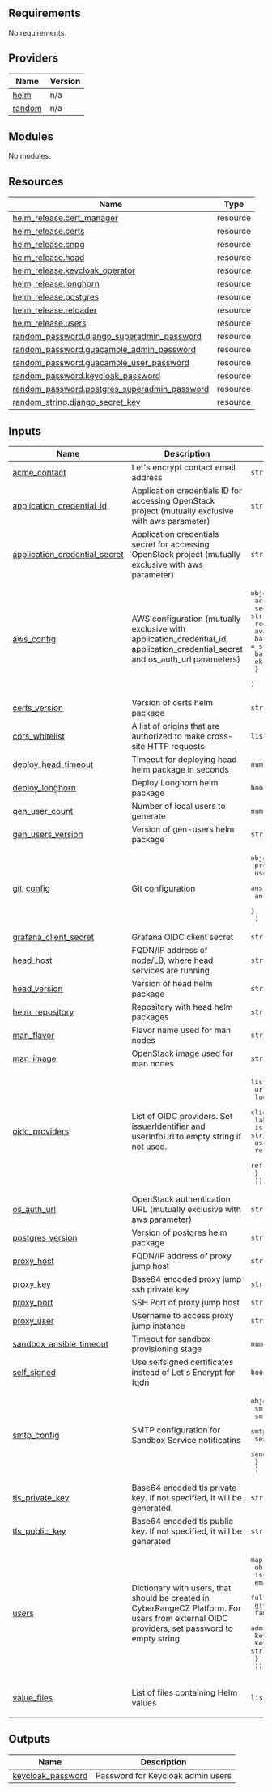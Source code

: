 <!-- BEGIN_TF_DOCS -->
## Requirements

No requirements.

## Providers

| Name | Version |
|------|---------|
| <a name="provider_helm"></a> [helm](#provider\_helm) | n/a |
| <a name="provider_random"></a> [random](#provider\_random) | n/a |

## Modules

No modules.

## Resources

| Name | Type |
|------|------|
| [helm_release.cert_manager](https://registry.terraform.io/providers/hashicorp/helm/latest/docs/resources/release) | resource |
| [helm_release.certs](https://registry.terraform.io/providers/hashicorp/helm/latest/docs/resources/release) | resource |
| [helm_release.cnpg](https://registry.terraform.io/providers/hashicorp/helm/latest/docs/resources/release) | resource |
| [helm_release.head](https://registry.terraform.io/providers/hashicorp/helm/latest/docs/resources/release) | resource |
| [helm_release.keycloak_operator](https://registry.terraform.io/providers/hashicorp/helm/latest/docs/resources/release) | resource |
| [helm_release.longhorn](https://registry.terraform.io/providers/hashicorp/helm/latest/docs/resources/release) | resource |
| [helm_release.postgres](https://registry.terraform.io/providers/hashicorp/helm/latest/docs/resources/release) | resource |
| [helm_release.reloader](https://registry.terraform.io/providers/hashicorp/helm/latest/docs/resources/release) | resource |
| [helm_release.users](https://registry.terraform.io/providers/hashicorp/helm/latest/docs/resources/release) | resource |
| [random_password.django_superadmin_password](https://registry.terraform.io/providers/hashicorp/random/latest/docs/resources/password) | resource |
| [random_password.guacamole_admin_password](https://registry.terraform.io/providers/hashicorp/random/latest/docs/resources/password) | resource |
| [random_password.guacamole_user_password](https://registry.terraform.io/providers/hashicorp/random/latest/docs/resources/password) | resource |
| [random_password.keycloak_password](https://registry.terraform.io/providers/hashicorp/random/latest/docs/resources/password) | resource |
| [random_password.postgres_superadmin_password](https://registry.terraform.io/providers/hashicorp/random/latest/docs/resources/password) | resource |
| [random_string.django_secret_key](https://registry.terraform.io/providers/hashicorp/random/latest/docs/resources/string) | resource |

## Inputs

| Name | Description | Type | Default | Required |
|------|-------------|------|---------|:--------:|
| <a name="input_acme_contact"></a> [acme\_contact](#input\_acme\_contact) | Let's encrypt contact email address | `string` | n/a | yes |
| <a name="input_application_credential_id"></a> [application\_credential\_id](#input\_application\_credential\_id) | Application credentials ID for accessing OpenStack project (mutually exclusive with aws parameter) | `string` | `""` | no |
| <a name="input_application_credential_secret"></a> [application\_credential\_secret](#input\_application\_credential\_secret) | Application credentials secret for accessing OpenStack project (mutually exclusive with aws parameter) | `string` | `""` | no |
| <a name="input_aws_config"></a> [aws\_config](#input\_aws\_config) | AWS configuration (mutually exclusive with application\_credential\_id, application\_credential\_secret and os\_auth\_url parameters) | <pre>object({<br/>    accessKeyId      = string<br/>    secretAccessKey  = string<br/>    region           = string<br/>    availabilityZone = string<br/>    baseVpc          = string<br/>    baseSubnet       = string<br/>    eksSgId          = string<br/>    }<br/>  )</pre> | <pre>{<br/>  "accessKeyId": "",<br/>  "availabilityZone": "eu-central-1a",<br/>  "baseSubnet": "BaseSubnetA",<br/>  "baseVpc": "BaseNet",<br/>  "eksSgId": "",<br/>  "region": "eu-central-1",<br/>  "secretAccessKey": ""<br/>}</pre> | no |
| <a name="input_certs_version"></a> [certs\_version](#input\_certs\_version) | Version of certs helm package | `string` | `"1.0.0"` | no |
| <a name="input_cors_whitelist"></a> [cors\_whitelist](#input\_cors\_whitelist) | A list of origins that are authorized to make cross-site HTTP requests | `list(string)` | `[]` | no |
| <a name="input_deploy_head_timeout"></a> [deploy\_head\_timeout](#input\_deploy\_head\_timeout) | Timeout for deploying head helm package in seconds | `number` | `3600` | no |
| <a name="input_deploy_longhorn"></a> [deploy\_longhorn](#input\_deploy\_longhorn) | Deploy Longhorn helm package | `bool` | `false` | no |
| <a name="input_gen_user_count"></a> [gen\_user\_count](#input\_gen\_user\_count) | Number of local users to generate | `number` | n/a | yes |
| <a name="input_gen_users_version"></a> [gen\_users\_version](#input\_gen\_users\_version) | Version of gen-users helm package | `string` | `"1.0.0"` | no |
| <a name="input_git_config"></a> [git\_config](#input\_git\_config) | Git configuration | <pre>object({<br/>    providers            = map(string)<br/>    user                 = string<br/>    ansibleNetworkingUrl = string<br/>    ansibleNetworkingRev = string<br/>    }<br/>  )</pre> | <pre>{<br/>  "ansibleNetworkingRev": "v1.0.18",<br/>  "ansibleNetworkingUrl": "https://github.com/cyberrangecz/ansible-stage-one.git",<br/>  "providers": {},<br/>  "user": "git"<br/>}</pre> | no |
| <a name="input_grafana_client_secret"></a> [grafana\_client\_secret](#input\_grafana\_client\_secret) | Grafana OIDC client secret | `string` | `""` | no |
| <a name="input_head_host"></a> [head\_host](#input\_head\_host) | FQDN/IP address of node/LB, where head services are running | `string` | n/a | yes |
| <a name="input_head_version"></a> [head\_version](#input\_head\_version) | Version of head helm package | `string` | `"1.0.0"` | no |
| <a name="input_helm_repository"></a> [helm\_repository](#input\_helm\_repository) | Repository with head helm packages | `string` | `"oci://ghcr.io/cyberrangecz/stable"` | no |
| <a name="input_man_flavor"></a> [man\_flavor](#input\_man\_flavor) | Flavor name used for man nodes | `string` | `"standard.small"` | no |
| <a name="input_man_image"></a> [man\_image](#input\_man\_image) | OpenStack image used for man nodes | `string` | `"debian-12-x86_64"` | no |
| <a name="input_oidc_providers"></a> [oidc\_providers](#input\_oidc\_providers) | List of OIDC providers. Set issuerIdentifier and userInfoUrl to empty string if not used. | <pre>list(object({<br/>    url              = string<br/>    logoutUrl        = string<br/>    clientId         = string<br/>    label            = string<br/>    issuerIdentifier = string<br/>    userInfoUrl      = string<br/>    responseType     = string<br/>    refreshToken     = optional(bool)<br/>    }<br/>  ))</pre> | n/a | yes |
| <a name="input_os_auth_url"></a> [os\_auth\_url](#input\_os\_auth\_url) | OpenStack authentication URL (mutually exclusive with aws parameter) | `string` | `""` | no |
| <a name="input_postgres_version"></a> [postgres\_version](#input\_postgres\_version) | Version of postgres helm package | `string` | `"1.0.0"` | no |
| <a name="input_proxy_host"></a> [proxy\_host](#input\_proxy\_host) | FQDN/IP address of proxy jump host | `string` | n/a | yes |
| <a name="input_proxy_key"></a> [proxy\_key](#input\_proxy\_key) | Base64 encoded proxy jump ssh private key | `string` | n/a | yes |
| <a name="input_proxy_port"></a> [proxy\_port](#input\_proxy\_port) | SSH Port of proxy jump host | `string` | `"22"` | no |
| <a name="input_proxy_user"></a> [proxy\_user](#input\_proxy\_user) | Username to access proxy jump instance | `string` | `"ubuntu"` | no |
| <a name="input_sandbox_ansible_timeout"></a> [sandbox\_ansible\_timeout](#input\_sandbox\_ansible\_timeout) | Timeout for sandbox provisioning stage | `number` | `7200` | no |
| <a name="input_self_signed"></a> [self\_signed](#input\_self\_signed) | Use selfsigned certificates instead of Let's Encrypt for fqdn | `bool` | `false` | no |
| <a name="input_smtp_config"></a> [smtp\_config](#input\_smtp\_config) | SMTP configuration for Sandbox Service notificatins | <pre>object({<br/>    smtp_server           = string<br/>    smtp_port             = number<br/>    smtp_encryption       = string<br/>    sender_email          = string<br/>    sender_email_password = string<br/>    }<br/>  )</pre> | <pre>{<br/>  "sender_email": "",<br/>  "sender_email_password": "",<br/>  "smtp_encryption": "",<br/>  "smtp_port": 25,<br/>  "smtp_server": ""<br/>}</pre> | no |
| <a name="input_tls_private_key"></a> [tls\_private\_key](#input\_tls\_private\_key) | Base64 encoded tls private key. If not specified, it will be generated. | `string` | `""` | no |
| <a name="input_tls_public_key"></a> [tls\_public\_key](#input\_tls\_public\_key) | Base64 encoded tls public key. If not specified, it will be generated | `string` | `""` | no |
| <a name="input_users"></a> [users](#input\_users) | Dictionary with users, that should be created in CyberRangeCZ Platform. For users from external OIDC providers, set password to empty string. | <pre>map(<br/>    object({<br/>      iss              = string<br/>      email            = string<br/>      fullName         = string<br/>      givenName        = string<br/>      familyName       = string<br/>      admin            = bool<br/>      keycloakUsername = string<br/>      keycloakPassword = string<br/>      }<br/>  ))</pre> | n/a | yes |
| <a name="input_value_files"></a> [value\_files](#input\_value\_files) | List of files containing Helm values | `list(string)` | <pre>[<br/>  "values.yaml"<br/>]</pre> | no |

## Outputs

| Name | Description |
|------|-------------|
| <a name="output_keycloak_password"></a> [keycloak\_password](#output\_keycloak\_password) | Password for Keycloak admin users |
<!-- END_TF_DOCS -->
